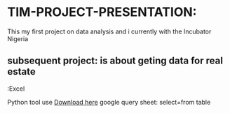 # TIM-PROJECT-PRESENTATION: 
This my first project on data analysis and i currently with the Incubator Nigeria

## subsequent project: is about geting data for real estate
:Excel

Python
tool use [Download here](hhpts:/microsoftpowerbi.com)
google query sheet:
select=from table

![]()
